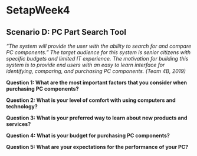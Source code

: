 # SetapWeek4

## Scenario D: PC Part Search Tool

*“The system will provide the user with the ability to search for and compare PC components.” The target audience for this system is senior citizens with specific budgets and limited IT experience. The motivation for building this system is to provide end users with an easy to learn interface for identifying, comparing, and purchasing PC components.  (Team 4B, 2019)* 


**Question 1: What are the most important factors that you consider when purchasing PC components?**

**Question 2: What is your level of comfort with using computers and technology?**

**Question 3: What is your preferred way to learn about new products and services?**

**Question 4: What is your budget for purchasing PC components?**

**Question 5: What are your expectations for the performance of your PC?**